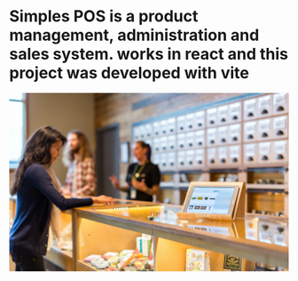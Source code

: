 # Simples POS is a product management, administration and sales system. works in react and this project was developed with vite

[![COVA Software](./src/assets/simplepos.jpg "Escena ilustrativa Pos soft")](./src/assets/simplepos.jpg)

